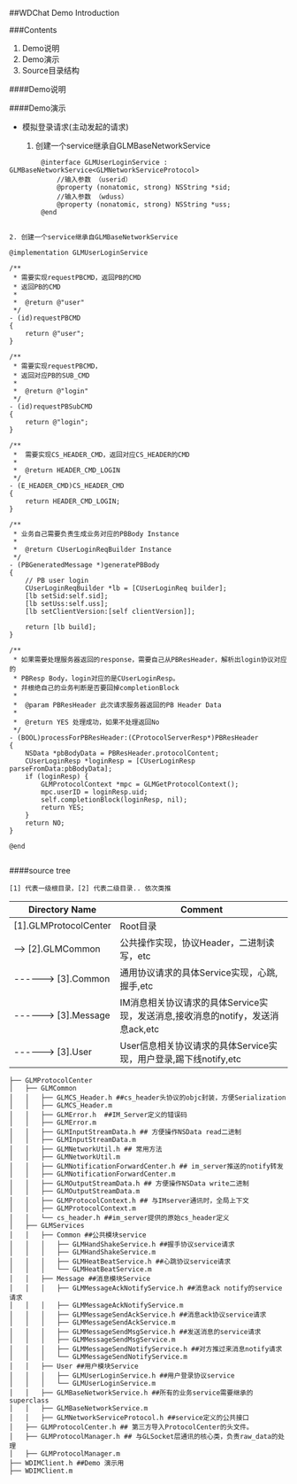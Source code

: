
##WDChat Demo Introduction

###Contents
 1. Demo说明
 2. Demo演示
 3. Source目录结构
 

####Demo说明


####Demo演示

 * 模拟登录请求(主动发起的请求)

	1. 创建一个service继承自GLMBaseNetworkService
     	
	
```objc
		@interface GLMUserLoginService : GLMBaseNetworkService<GLMNetworkServiceProtocol>	 
			//输入参数 （userid）	 
			@property (nonatomic, strong) NSString *sid;  
			//输入参数 （wduss）	 
			@property (nonatomic, strong) NSString *uss;  
		@end	
		
```

	2. 创建一个service继承自GLMBaseNetworkService
```objc
@implementation GLMUserLoginService

/**
 * 需要实现requestPBCMD，返回PB的CMD
 * 返回PB的CMD
 *
 *  @return @"user"
 */
- (id)requestPBCMD
{
    return @"user";
}

/**
 * 需要实现requestPBCMD，
 * 返回对应PB的SUB_CMD
 *
 *  @return @"login"
 */
- (id)requestPBSubCMD
{
    return @"login";
}

/**
 *  需要实现CS_HEADER_CMD，返回对应CS_HEADER的CMD
 *
 *  @return HEADER_CMD_LOGIN
 */
- (E_HEADER_CMD)CS_HEADER_CMD
{
    return HEADER_CMD_LOGIN;
}

/**
 * 业务自己需要负责生成业务对应的PBBody Instance
 *
 *  @return CUserLoginReqBuilder Instance
 */
- (PBGeneratedMessage *)generatePBBody
{
    // PB user login
    CUserLoginReqBuilder *lb = [CUserLoginReq builder];
    [lb setSid:self.sid];
    [lb setUss:self.uss];
    [lb setClientVersion:[self clientVersion]];
    
    return [lb build];
}

/**
 * 如果需要处理服务器返回的response，需要自己从PBResHeader，解析出login协议对应的
 * PBResp Body，login对应的是CUserLoginResp。
 * 幷根绝自己的业务判断是否要回掉completionBlock
 *
 *  @param PBResHeader 此次请求服务器返回的PB Header Data
 *
 *  @return YES 处理成功，如果不处理返回No
 */
- (BOOL)processForPBResHeader:(CProtocolServerResp*)PBResHeader
{
    NSData *pbBodyData = PBResHeader.protocolContent;
    CUserLoginResp *loginResp = [CUserLoginResp parseFromData:pbBodyData];
    if (loginResp) {
        GLMProtocolContext *mpc = GLMGetProtocolContext();
        mpc.userID = loginResp.uid;
        self.completionBlock(loginResp, nil);
        return YES;
    }
    return NO;
}

@end	
		
```

	
####source tree 

 
    [1] 代表一级根目录，[2] 代表二级目录.. 依次类推
    
 
  
Directory Name          | Comment							
----------------------- | -------------
[1].GLMProtocolCenter   | Root目录
--> [2].GLMCommon    | 公共操作实现，协议Header，二进制读写，etc
------> [3].Common   | 通用协议请求的具体Service实现，心跳,握手,etc	
------> [3].Message  | IM消息相关协议请求的具体Service实现，发送消息,接收消息的notify，发送消息ack,etc
------> [3].User     | User信息相关协议请求的具体Service实现，用户登录,踢下线notify,etc
  


```
├── GLMProtocolCenter
│   ├── GLMCommon
│   │   ├── GLMCS_Header.h ##cs_header头协议的objc封装，方便Serialization
│   │   ├── GLMCS_Header.m
│   │   ├── GLMError.h	##IM_Server定义的错误码
│   │   ├── GLMError.m
│   │   ├── GLMInputStreamData.h ## 方便操作NSData read二进制
│   │   ├── GLMInputStreamData.m
│   │   ├── GLMNetworkUtil.h ## 常用方法
│   │   ├── GLMNetworkUtil.m
│   │   ├── GLMNotificationForwardCenter.h ## im_server推送的notify转发
│   │   ├── GLMNotificationForwardCenter.m
│   │   ├── GLMOutputStreamData.h ## 方便操作NSData write二进制
│   │   ├── GLMOutputStreamData.m
│   │   ├── GLMProtocolContext.h ## 与IMserver通讯时，全局上下文
│   │   ├── GLMProtocolContext.m
│   │   └── cs_header.h ##im_server提供的原始cs_header定义
│   ├── GLMServices
│   │   ├── Common ##公共模块service
│   │   │   ├── GLMHandShakeService.h ##握手协议service请求
│   │   │   ├── GLMHandShakeService.m
│   │   │   ├── GLMHeatBeatService.h ##心跳协议service请求
│   │   │   └── GLMHeatBeatService.m
│   │   ├── Message ##消息模块Service
│   │   │   ├── GLMMessageAckNotifyService.h ##消息ack notify的service请求
│   │   │   ├── GLMMessageAckNotifyService.m
│   │   │   ├── GLMMessageSendAckService.h ##消息ack协议service请求
│   │   │   ├── GLMMessageSendAckService.m
│   │   │   ├── GLMMessageSendMsgService.h ##发送消息的service请求
│   │   │   ├── GLMMessageSendMsgService.m
│   │   │   ├── GLMMessageSendNotifyService.h ##对方推过来消息notify请求
│   │   │   └── GLMMessageSendNotifyService.m
│   │   ├── User ##用户模块Service
│   │   │   ├── GLMUserLoginService.h ##用户登录协议service
│   │   │   └── GLMUserLoginService.m
│   │   ├── GLMBaseNetworkService.h ##所有的业务service需要继承的superclass
│   │   ├── GLMBaseNetworkService.m
│   │   ├── GLMNetworkServiceProtocol.h ##service定义的公共接口
│   ├── GLMProtocolCenter.h ## 第三方导入ProtocolCenter的头文件。
│   ├── GLMProtocolManager.h ## 与GLSocket层通讯的核心类，负责raw_data的处理
│   ├── GLMProtocolManager.m
├── WDIMClient.h ##Demo 演示用
├── WDIMClient.m 
```
